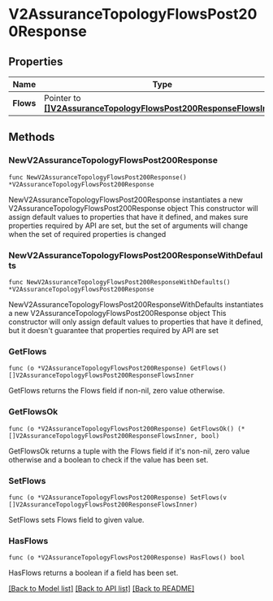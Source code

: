 # V2AssuranceTopologyFlowsPost200Response

## Properties

Name | Type | Description | Notes
------------ | ------------- | ------------- | -------------
**Flows** | Pointer to [**[]V2AssuranceTopologyFlowsPost200ResponseFlowsInner**](V2AssuranceTopologyFlowsPost200ResponseFlowsInner.md) |  | [optional] 

## Methods

### NewV2AssuranceTopologyFlowsPost200Response

`func NewV2AssuranceTopologyFlowsPost200Response() *V2AssuranceTopologyFlowsPost200Response`

NewV2AssuranceTopologyFlowsPost200Response instantiates a new V2AssuranceTopologyFlowsPost200Response object
This constructor will assign default values to properties that have it defined,
and makes sure properties required by API are set, but the set of arguments
will change when the set of required properties is changed

### NewV2AssuranceTopologyFlowsPost200ResponseWithDefaults

`func NewV2AssuranceTopologyFlowsPost200ResponseWithDefaults() *V2AssuranceTopologyFlowsPost200Response`

NewV2AssuranceTopologyFlowsPost200ResponseWithDefaults instantiates a new V2AssuranceTopologyFlowsPost200Response object
This constructor will only assign default values to properties that have it defined,
but it doesn't guarantee that properties required by API are set

### GetFlows

`func (o *V2AssuranceTopologyFlowsPost200Response) GetFlows() []V2AssuranceTopologyFlowsPost200ResponseFlowsInner`

GetFlows returns the Flows field if non-nil, zero value otherwise.

### GetFlowsOk

`func (o *V2AssuranceTopologyFlowsPost200Response) GetFlowsOk() (*[]V2AssuranceTopologyFlowsPost200ResponseFlowsInner, bool)`

GetFlowsOk returns a tuple with the Flows field if it's non-nil, zero value otherwise
and a boolean to check if the value has been set.

### SetFlows

`func (o *V2AssuranceTopologyFlowsPost200Response) SetFlows(v []V2AssuranceTopologyFlowsPost200ResponseFlowsInner)`

SetFlows sets Flows field to given value.

### HasFlows

`func (o *V2AssuranceTopologyFlowsPost200Response) HasFlows() bool`

HasFlows returns a boolean if a field has been set.


[[Back to Model list]](../README.md#documentation-for-models) [[Back to API list]](../README.md#documentation-for-api-endpoints) [[Back to README]](../README.md)


